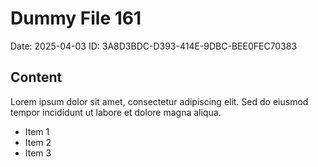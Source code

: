 # Dummy File 161

Date: 2025-04-03
ID: 3A8D3BDC-D393-414E-9DBC-BEE0FEC70383

## Content

Lorem ipsum dolor sit amet, consectetur adipiscing elit.
Sed do eiusmod tempor incididunt ut labore et dolore magna aliqua.

* Item 1
* Item 2
* Item 3
